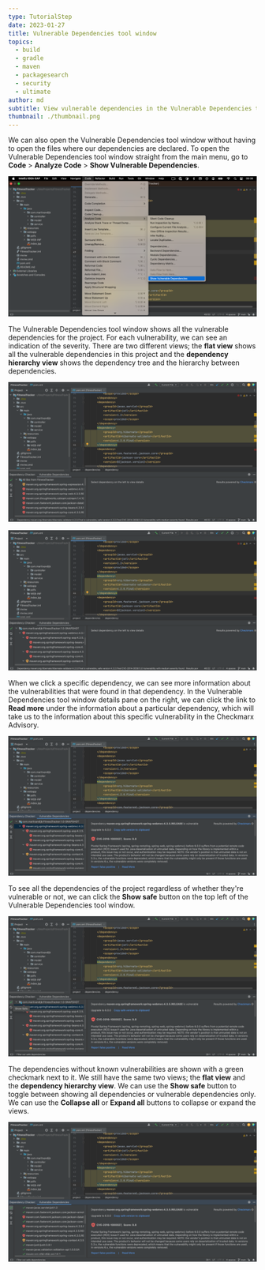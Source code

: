 ```yaml
---
type: TutorialStep
date: 2023-01-27
title: Vulnerable Dependencies tool window
topics:
  - build
  - gradle
  - maven
  - packagesearch
  - security
  - ultimate
author: md
subtitle: View vulnerable dependencies in the Vulnerable Dependencies tool window
thumbnail: ./thumbnail.png
---
```


We can also open the Vulnerable Dependencies tool window without having to open the files where our dependencies are declared. To open the Vulnerable Dependencies tool window straight from the main menu, go to **Code** > **Analyze Code** > **Show Vulnerable Dependencies**.

![Open Vulnerable Dependencies tool window from menu](open-from-menu.png)

The Vulnerable Dependencies tool window shows all the vulnerable dependencies for the project. For each vulnerability, we can see an indication of the severity. There are two different views; the **flat view** shows all the vulnerable dependencies in this project and the **dependency hierarchy view** shows the dependency tree and the hierarchy between dependencies. 

![Vulnerable Dependencies tool window flat view](flat-view.png)

![Vulnerable Dependencies tool window dependency hierarchy view](dependency-hierarchy-view.png)

When we click a specific dependency, we can see more information about the vulnerabilities that were found in that dependency. In the Vulnerable Dependencies tool window details pane on the right, we can click the link to **Read more** under the information about a particular dependency, which will take us to the information about this specific vulnerability in the Checkmarx Advisory.

![Vulnerable Dependencies tool window details](details.png)

To see all the dependencies of the project regardless of whether they're vulnerable or not, we can click the **Show safe** button on the top left of the Vulnerable Dependencies tool window. 

![Show safe button](show-safe-button.png)

The dependencies without known vulnerabilities are shown with a green checkmark next to it. We still have the same two views; the **flat view** and the **dependency hierarchy view**. We can use the **Show safe** button to toggle between showing all dependencies or vulnerable dependencies only. We can use the **Collapse all** or **Expand all** buttons to collapse or expand the views.

![Show safe](show-safe.png)
